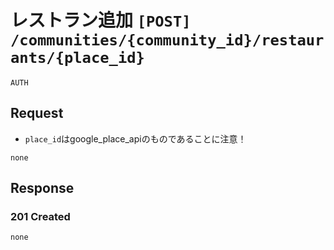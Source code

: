 # レストラン追加 `[POST] /communities/{community_id}/restaurants/{place_id}`
`AUTH`

## Request
- `place_id`はgoogle_place_apiのものであることに注意！
```
none
```

## Response

### 201 Created
```
none
```